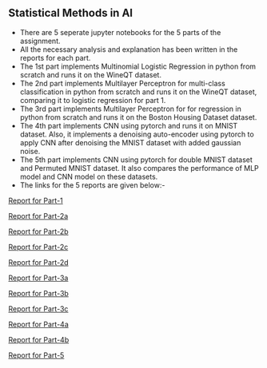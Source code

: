 ## Statistical Methods in AI

- There are 5 seperate jupyter notebooks for the 5 parts of the assignment.
- All the necessary analysis and explanation has been written in the reports for each part.
- The 1st part implements Multinomial Logistic Regression in python from scratch and runs it on the WineQT dataset.
- The 2nd part implements Multilayer Perceptron for multi-class classification in python from scratch and runs it on the WineQT dataset, comparing it to logistic regression for part 1.
- The 3rd part implements Multilayer Perceptron for for regression in python from scratch and runs it on the Boston Housing Dataset dataset.
- The 4th part implements CNN using pytorch and runs it on MNIST dataset. Also, it implements a denoising auto-encoder using pytorch to apply CNN after denoising the MNIST dataset with added gaussian noise.
- The 5th part implements CNN using pytorch for double MNIST dataset and Permuted MNIST dataset. It also compares the performance of MLP model and CNN model on these datasets.
- The links for the 5 reports are given below:-

[Report for Part-1](https://api.wandb.ai/links/jhjhbbg/slb2njk7)

[Report for Part-2a](https://wandb.ai/jhjhbbg/MLPClassifier-EHLHLNLR/reports/Multilayer-Perceptron-Classfication--Vmlldzo1NzU2NDEz?accessToken=c0ihodbli1wozc7e1rdel8quvdcedhpqdemj22uu381yk8x1ddlj2ns44uyz02ij)

[Report for Part-2b](https://wandb.ai/jhjhbbg/MLPClassifier-AFOpt/reports/Multilayer-Perceptron-Classification--Vmlldzo1NzU2NDMz?accessToken=avjp1tv92z42b8q3c87eueojiq03lp21pxq4mk13n9x0b1ncca8pz1bcgq8fsqye)

[Report for Part-2c](https://wandb.ai/jhjhbbg/MultiLabel-MLP-EHLHLNLR/reports/Multilayer-Perceptron-MultiLabel-Classification--Vmlldzo1NzU2NDQz?accessToken=2xzv8l5uoe1j2nnko9m8e45k847lahzx703jt4bu6rxpxd3ymzjvqcm3t68pb8nn)

[Report for Part-2d](https://wandb.ai/jhjhbbg/MultiLabel-MLP/reports/Untitled-Report--Vmlldzo1NzU2NDU0?accessToken=x3sj7l7haugwafepe9l073xlf80kcdpqsu98j64wzo1quar97ttd66pb83u4kkn7)

[Report for Part-3a](https://api.wandb.ai/links/jhjhbbg/7wo5u6ku)

[Report for Part-3b](https://wandb.ai/jhjhbbg/MLP_Regressor-Tuning-Optimizer-ActivationFunction/reports/Untitled-Report--Vmlldzo1NzU2NTE1?accessToken=qjkb22o185g9rssq4jxdu7ib5mv43a3sp8lrcd87057j4ucf2ad3yw2n701eq0jx)

[Report for Part-3c](https://wandb.ai/jhjhbbg/MLP_Regressor-Tuning-LRate-LayerCount-LayerSize/reports/Untitled-Report--Vmlldzo1NzU2NTI4?accessToken=xzcp99pb51ts04madsjocmny91nj9mbrocspjyfj5g0sh74oiid0teclwegrmr6q)

[Report for Part-4a](https://wandb.ai/jhjhbbg/CNN-MNIST/reports/Untitled-Report--Vmlldzo1NzU2NTQ5?accessToken=lgv49duuyxazapko0xsx0zztfijr5egq8nhs5rzibcxy6pnphar8h1s489jbnbrc)

[Report for Part-4b](https://wandb.ai/jhjhbbg/CNN-MNIST-KerStrPad/reports/Untitled-Report--Vmlldzo1NzU2NTYx)

[Report for Part-5](https://api.wandb.ai/links/jhjhbbg/yvya3381)
